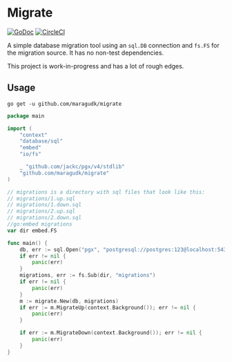 # Migrate

[![GoDoc](https://godoc.org/github.com/maragudk/migrate?status.svg)](https://godoc.org/github.com/maragudk/migrate)
[![CircleCI](https://circleci.com/gh/maragudk/migrate.svg?style=shield)](https://circleci.com/gh/maragudk/migrate)

A simple database migration tool using an `sql.DB` connection and `fs.FS` for the migration source. It has no non-test dependencies.

This project is work-in-progress and has a lot of rough edges.

## Usage

```shell
go get -u github.com/maragudk/migrate
```

```go
package main

import (
	"context"
	"database/sql"
	"embed"
	"io/fs"

	_ "github.com/jackc/pgx/v4/stdlib"
	"github.com/maragudk/migrate"
)

// migrations is a directory with sql files that look like this:
// migrations/1.up.sql
// migrations/1.down.sql
// migrations/2.up.sql
// migrations/2.down.sql
//go:embed migrations
var dir embed.FS

func main() {
	db, err := sql.Open("pgx", "postgresql://postgres:123@localhost:5432/postgres?sslmode=disable")
	if err != nil {
		panic(err)
	}
	migrations, err := fs.Sub(dir, "migrations")
	if err != nil {
		panic(err)
	}
	m := migrate.New(db, migrations)
	if err := m.MigrateUp(context.Background()); err != nil {
		panic(err)
	}

	if err := m.MigrateDown(context.Background()); err != nil {
		panic(err)
	}
}
```
